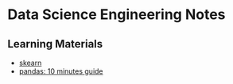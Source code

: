 # Data Science Engineering Notes

## Learning Materials

- [skearn](http://scikit-learn.org/stable/documentation.html)
- [pandas: 10 minutes guide](http://pandas.pydata.org/pandas-docs/stable/10min.html)
